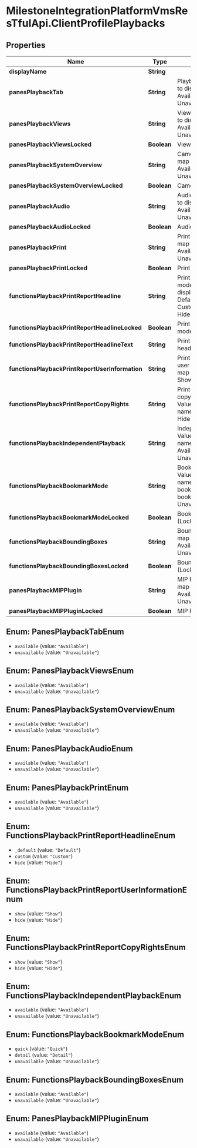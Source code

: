 # MilestoneIntegrationPlatformVmsResTfulApi.ClientProfilePlaybacks

## Properties
Name | Type | Description | Notes
------------ | ------------- | ------------- | -------------
**displayName** | **String** |  | [optional] 
**panesPlaybackTab** | **String** | Playback tab. Value map to display names:  Available&#x3D;Available   Unavailable&#x3D;Unavailable    | [optional] 
**panesPlaybackViews** | **String** | Views pane. Value map to display names:  Available&#x3D;Available   Unavailable&#x3D;Unavailable    | [optional] 
**panesPlaybackViewsLocked** | **Boolean** | Views pane (Locked) | [optional] 
**panesPlaybackSystemOverview** | **String** | Cameras pane. Value map to display names:  Available&#x3D;Available   Unavailable&#x3D;Unavailable    | [optional] 
**panesPlaybackSystemOverviewLocked** | **Boolean** | Cameras pane (Locked) | [optional] 
**panesPlaybackAudio** | **String** | Audio pane. Value map to display names:  Available&#x3D;Available   Unavailable&#x3D;Unavailable    | [optional] 
**panesPlaybackAudioLocked** | **Boolean** | Audio pane (Locked) | [optional] 
**panesPlaybackPrint** | **String** | Print function. Value map to display names:  Available&#x3D;Available   Unavailable&#x3D;Unavailable    | [optional] 
**panesPlaybackPrintLocked** | **Boolean** | Print function (Locked) | [optional] 
**functionsPlaybackPrintReportHeadline** | **String** | Print report - Headline mode. Value map to display names:  Default&#x3D;Default   Custom&#x3D;Custom   Hide&#x3D;Hide    | [optional] 
**functionsPlaybackPrintReportHeadlineLocked** | **Boolean** | Print report - Headline mode (Locked) | [optional] 
**functionsPlaybackPrintReportHeadlineText** | **String** | Print report - Custom headline text | [optional] 
**functionsPlaybackPrintReportUserInformation** | **String** | Print report - Include user information. Value map to display names:  Show&#x3D;Show   Hide&#x3D;Hide    | [optional] 
**functionsPlaybackPrintReportCopyRights** | **String** | Print report - Include copyright information. Value map to display names:  Show&#x3D;Show   Hide&#x3D;Hide    | [optional] 
**functionsPlaybackIndependentPlayback** | **String** | Independent playback. Value map to display names:  Available&#x3D;Available   Unavailable&#x3D;Unavailable    | [optional] 
**functionsPlaybackBookmarkMode** | **String** | Bookmark function. Value map to display names:  Quick&#x3D;Quick bookmark   Detail&#x3D;Add bookmark details   Unavailable&#x3D;Unavailable    | [optional] 
**functionsPlaybackBookmarkModeLocked** | **Boolean** | Bookmark function (Locked) | [optional] 
**functionsPlaybackBoundingBoxes** | **String** | Bounding boxes. Value map to display names:  Available&#x3D;Available   Unavailable&#x3D;Unavailable    | [optional] 
**functionsPlaybackBoundingBoxesLocked** | **Boolean** | Bounding boxes (Locked) | [optional] 
**panesPlaybackMIPPlugin** | **String** | MIP Plug-ins. Value map to display names:  Available&#x3D;Available   Unavailable&#x3D;Unavailable    | [optional] 
**panesPlaybackMIPPluginLocked** | **Boolean** | MIP Plug-ins (Locked) | [optional] 

<a name="PanesPlaybackTabEnum"></a>
## Enum: PanesPlaybackTabEnum

* `available` (value: `"Available"`)
* `unavailable` (value: `"Unavailable"`)


<a name="PanesPlaybackViewsEnum"></a>
## Enum: PanesPlaybackViewsEnum

* `available` (value: `"Available"`)
* `unavailable` (value: `"Unavailable"`)


<a name="PanesPlaybackSystemOverviewEnum"></a>
## Enum: PanesPlaybackSystemOverviewEnum

* `available` (value: `"Available"`)
* `unavailable` (value: `"Unavailable"`)


<a name="PanesPlaybackAudioEnum"></a>
## Enum: PanesPlaybackAudioEnum

* `available` (value: `"Available"`)
* `unavailable` (value: `"Unavailable"`)


<a name="PanesPlaybackPrintEnum"></a>
## Enum: PanesPlaybackPrintEnum

* `available` (value: `"Available"`)
* `unavailable` (value: `"Unavailable"`)


<a name="FunctionsPlaybackPrintReportHeadlineEnum"></a>
## Enum: FunctionsPlaybackPrintReportHeadlineEnum

* `_default` (value: `"Default"`)
* `custom` (value: `"Custom"`)
* `hide` (value: `"Hide"`)


<a name="FunctionsPlaybackPrintReportUserInformationEnum"></a>
## Enum: FunctionsPlaybackPrintReportUserInformationEnum

* `show` (value: `"Show"`)
* `hide` (value: `"Hide"`)


<a name="FunctionsPlaybackPrintReportCopyRightsEnum"></a>
## Enum: FunctionsPlaybackPrintReportCopyRightsEnum

* `show` (value: `"Show"`)
* `hide` (value: `"Hide"`)


<a name="FunctionsPlaybackIndependentPlaybackEnum"></a>
## Enum: FunctionsPlaybackIndependentPlaybackEnum

* `available` (value: `"Available"`)
* `unavailable` (value: `"Unavailable"`)


<a name="FunctionsPlaybackBookmarkModeEnum"></a>
## Enum: FunctionsPlaybackBookmarkModeEnum

* `quick` (value: `"Quick"`)
* `detail` (value: `"Detail"`)
* `unavailable` (value: `"Unavailable"`)


<a name="FunctionsPlaybackBoundingBoxesEnum"></a>
## Enum: FunctionsPlaybackBoundingBoxesEnum

* `available` (value: `"Available"`)
* `unavailable` (value: `"Unavailable"`)


<a name="PanesPlaybackMIPPluginEnum"></a>
## Enum: PanesPlaybackMIPPluginEnum

* `available` (value: `"Available"`)
* `unavailable` (value: `"Unavailable"`)

